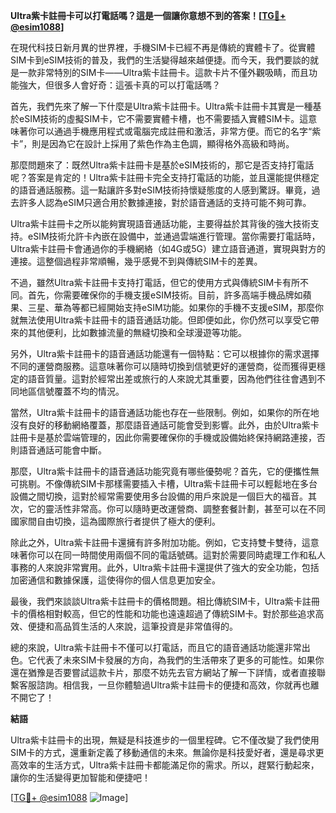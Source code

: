 **Ultra紫卡註冊卡可以打電話嗎？這是一個讓你意想不到的答案！[[TG💪+ @esim1088](https://t.me/s/esim1088)]**

在現代科技日新月異的世界裡，手機SIM卡已經不再是傳統的實體卡了。從實體SIM卡到eSIM技術的普及，我們的生活變得越來越便捷。而今天，我們要談的就是一款非常特別的SIM卡——Ultra紫卡註冊卡。這款卡片不僅外觀吸睛，而且功能強大，但很多人會好奇：這張卡真的可以打電話嗎？

首先，我們先來了解一下什麼是Ultra紫卡註冊卡。Ultra紫卡註冊卡其實是一種基於eSIM技術的虛擬SIM卡，它不需要實體卡槽，也不需要插入實體SIM卡。這意味著你可以通過手機應用程式或電腦完成註冊和激活，非常方便。而它的名字“紫卡”，則是因為它在設計上採用了紫色作為主色調，顯得格外高級和時尚。

那麼問題來了：既然Ultra紫卡註冊卡是基於eSIM技術的，那它是否支持打電話呢？答案是肯定的！Ultra紫卡註冊卡完全支持打電話的功能，並且還能提供穩定的語音通話服務。這一點讓許多對eSIM技術持懷疑態度的人感到驚訝。畢竟，過去許多人認為eSIM只適合用於數據連接，對於語音通話的支持可能不夠可靠。

Ultra紫卡註冊卡之所以能夠實現語音通話功能，主要得益於其背後的強大技術支持。eSIM技術允許卡內嵌在設備中，並通過雲端進行管理。當你需要打電話時，Ultra紫卡註冊卡會通過你的手機網絡（如4G或5G）建立語音通道，實現與對方的連接。這整個過程非常順暢，幾乎感覺不到與傳統SIM卡的差異。

不過，雖然Ultra紫卡註冊卡支持打電話，但它的使用方式與傳統SIM卡有所不同。首先，你需要確保你的手機支援eSIM技術。目前，許多高端手機品牌如蘋果、三星、華為等都已經開始支持eSIM功能。如果你的手機不支援eSIM，那麼你就無法使用Ultra紫卡註冊卡的語音通話功能。但即便如此，你仍然可以享受它帶來的其他便利，比如數據流量的無縫切換和全球漫遊等功能。

另外，Ultra紫卡註冊卡的語音通話功能還有一個特點：它可以根據你的需求選擇不同的運營商服務。這意味著你可以隨時切換到信號更好的運營商，從而獲得更穩定的語音質量。這對於經常出差或旅行的人來說尤其重要，因為他們往往會遇到不同地區信號覆蓋不均的情況。

當然，Ultra紫卡註冊卡的語音通話功能也存在一些限制。例如，如果你的所在地沒有良好的移動網絡覆蓋，那麼語音通話可能會受到影響。此外，由於Ultra紫卡註冊卡是基於雲端管理的，因此你需要確保你的手機或設備始終保持網路連接，否則語音通話可能會中斷。

那麼，Ultra紫卡註冊卡的語音通話功能究竟有哪些優勢呢？首先，它的便攜性無可挑剔。不像傳統SIM卡那樣需要插入卡槽，Ultra紫卡註冊卡可以輕鬆地在多台設備之間切換，這對於經常需要使用多台設備的用戶來說是一個巨大的福音。其次，它的靈活性非常高。你可以隨時更改運營商、調整套餐計劃，甚至可以在不同國家間自由切換，這為國際旅行者提供了極大的便利。

除此之外，Ultra紫卡註冊卡還擁有許多附加功能。例如，它支持雙卡雙待，這意味著你可以在同一時間使用兩個不同的電話號碼。這對於需要同時處理工作和私人事務的人來說非常實用。此外，Ultra紫卡註冊卡還提供了強大的安全功能，包括加密通信和數據保護，這使得你的個人信息更加安全。

最後，我們來談談Ultra紫卡註冊卡的價格問題。相比傳統SIM卡，Ultra紫卡註冊卡的價格相對較高，但它的性能和功能也遠遠超過了傳統SIM卡。對於那些追求高效、便捷和高品質生活的人來說，這筆投資是非常值得的。

總的來說，Ultra紫卡註冊卡不僅可以打電話，而且它的語音通話功能還非常出色。它代表了未來SIM卡發展的方向，為我們的生活帶來了更多的可能性。如果你還在猶豫是否要嘗試這款卡片，那麼不妨先去官方網站了解一下詳情，或者直接聯繫客服諮詢。相信我，一旦你體驗過Ultra紫卡註冊卡的便捷和高效，你就再也離不開它了！

**結語**

Ultra紫卡註冊卡的出現，無疑是科技進步的一個里程碑。它不僅改變了我們使用SIM卡的方式，還重新定義了移動通信的未來。無論你是科技愛好者，還是尋求更高效率的生活方式，Ultra紫卡註冊卡都能滿足你的需求。所以，趕緊行動起來，讓你的生活變得更加智能和便捷吧！

[[TG💪+ @esim1088](https://t.me/s/esim1088) ![Image](https://i.postimg.cc/4NQfJmqS/Snipaste-2025-05-13-00-14-12.png)]